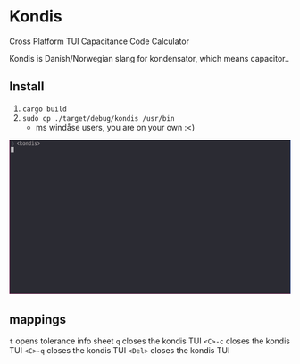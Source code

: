 # Kondis

Cross Platform TUI Capacitance Code Calculator

Kondis is Danish/Norwegian slang for kondensator, which means capacitor..

## Install

1. `cargo build`
2. `sudo cp ./target/debug/kondis /usr/bin`
    - ms windåse users, you are on your own :<)

![kondis](./giffi/kondis.gif)

## mappings

`t` opens tolerance info sheet
`q` closes the kondis TUI 
`<C>-c` closes the kondis TUI 
`<C>-q` closes the kondis TUI 
`<Del>` closes the kondis TUI 
